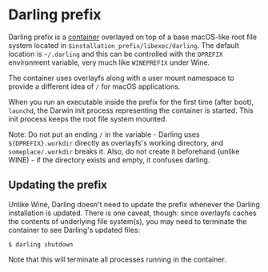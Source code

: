 # Darling prefix

Darling prefix is a [container](internals/basics/containerization.md) overlayed on top of a base macOS-like root file system located in `$installation_prefix/libexec/darling`. The default location is `~/.darling` and this can be controlled with the `DPREFIX` environment variable, very much like `WINEPREFIX` under Wine.

The container uses overlayfs along with a user mount namespace to provide a different idea of `/` for macOS applications.

When you run an executable inside the prefix for the first time (after boot), `launchd`, the Darwin init process representing the container is started. This init process keeps the root file system mounted.

Note: Do not put an ending `/` in the variable - Darling uses `${DPREFIX}.workdir` directly as overlayfs's working directory,
and `someplace/.workdir` breaks it. Also, do not create it beforehand (unlike WINE) - if the directory exists and empty, it confuses darling.

## Updating the prefix

Unlike Wine, Darling doesn't need to update the prefix whenever the Darling installation is updated. There is one caveat, though: since overlayfs caches the contents of underlying file system(s), you may need to terminate the container to see Darling's updated files:

```
$ darling shutdown
```

Note that this will terminate all processes running in the container.

